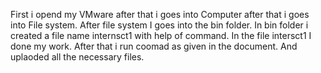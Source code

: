 First i opend my VMware after that i goes into Computer after that i goes into File system.
After file system I goes into the bin folder.
In bin folder i created a file name internsct1 with help of command.
In the file intersct1 I done my work.
After that i run coomad as given in the document.
And uplaoded all the necessary files.



